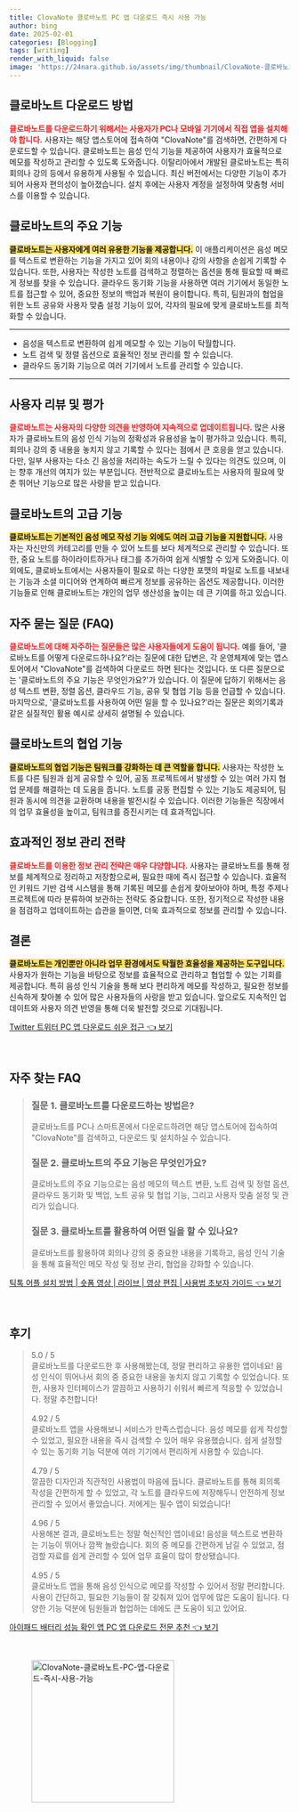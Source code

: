 ```yaml
---
title: ClovaNote 클로바노트 PC 앱 다운로드 즉시 사용 가능
author: bing
date: 2025-02-01
categories: [Blogging]
tags: [writing]
render_with_liquid: false
image: 'https://24nara.github.io/assets/img/thumbnail/ClovaNote-클로바노트-PC-앱-다운로드-즉시-사용-가능.webp'
---
```



<h2 id='다운로드_방법'>클로바노트 다운로드 방법</h2>

<p><b><span style="color: #ee2323;">클로바노트를 다운로드하기 위해서는 사용자가 PC나 모바일 기기에서 직접 앱을 설치해야 합니다.</span></b> 사용자는 해당 앱스토어에 접속하여 "ClovaNote"를 검색하면, 간편하게 다운로드할 수 있습니다. 클로바노트는 음성 인식 기능을 제공하여 사용자가 효율적으로 메모를 작성하고 관리할 수 있도록 도와줍니다. 이탈리아에서 개발된 클로바노트는 특히 회의나 강의 등에서 유용하게 사용될 수 있습니다. 최신 버전에서는 다양한 기능이 추가되어 사용자 편의성이 높아졌습니다. 설치 후에는 사용자 계정을 설정하여 맞춤형 서비스를 이용할 수 있습니다.</p>

<h2 id='클로바노트_기능'>클로바노트의 주요 기능</h2>

<p><b><span style="background-color: #ffe066;">클로바노트는 사용자에게 여러 유용한 기능을 제공합니다.</span></b> 이 애플리케이션은 음성 메모를 텍스트로 변환하는 기능을 가지고 있어 회의 내용이나 강의 사항을 손쉽게 기록할 수 있습니다. 또한, 사용자는 작성한 노트를 검색하고 정렬하는 옵션을 통해 필요할 때 빠르게 정보를 찾을 수 있습니다. 클라우드 동기화 기능을 사용하면 여러 기기에서 동일한 노트를 접근할 수 있어, 중요한 정보의 백업과 복원이 용이합니다. 특히, 팀원과의 협업을 위한 노트 공유와 사용자 맞춤 설정 기능이 있어, 각자의 필요에 맞게 클로바노트를 최적화할 수 있습니다.</p>

<hr />

<ul>
    <li>음성을 텍스트로 변환하여 쉽게 메모할 수 있는 기능이 탁월합니다.</li>
    <li>노트 검색 및 정렬 옵션으로 효율적인 정보 관리를 할 수 있습니다.</li>
    <li>클라우드 동기화 기능으로 여러 기기에서 노트를 관리할 수 있습니다.</li>
</ul>

<hr />

<h2 id='사용자_리뷰'>사용자 리뷰 및 평가</h2>

<p><b><span style="color: #ee2323;">클로바노트는 사용자의 다양한 의견을 반영하여 지속적으로 업데이트됩니다.</span></b> 많은 사용자가 클로바노트의 음성 인식 기능의 정확성과 유용성을 높이 평가하고 있습니다. 특히, 회의나 강의 중 내용을 놓치지 않고 기록할 수 있다는 점에서 큰 호응을 얻고 있습니다. 다만, 일부 사용자는 다소 긴 음성을 처리하는 속도가 느릴 수 있다는 의견도 있으며, 이는 향후 개선의 여지가 있는 부분입니다. 전반적으로 클로바노트는 사용자의 필요에 맞춘 뛰어난 기능으로 많은 사랑을 받고 있습니다.</p>

<h2 id='고급_기능'>클로바노트의 고급 기능</h2>

<p><b><span style="background-color: #ffe066;">클로바노트는 기본적인 음성 메모 작성 기능 외에도 여러 고급 기능을 지원합니다.</span></b> 사용자는 자신만의 카테고리를 만들 수 있어 노트를 보다 체계적으로 관리할 수 있습니다. 또한, 중요 노트를 하이라이트하거나 태그를 추가하여 쉽게 식별할 수 있게 도와줍니다. 이외에도, 클로바노트에서는 사용자들이 필요로 하는 다양한 포맷의 파일로 노트를 내보내는 기능과 소셜 미디어와 연계하여 빠르게 정보를 공유하는 옵션도 제공합니다. 이러한 기능들로 인해 클로바노트는 개인의 업무 생산성을 높이는 데 큰 기여를 하고 있습니다.</p>

<h2 id='FAQ'>자주 묻는 질문 (FAQ)</h2>

<p><b><span style="color: #ee2323;">클로바노트에 대해 자주하는 질문들은 많은 사용자들에게 도움이 됩니다.</span></b> 예를 들어, '클로바노트를 어떻게 다운로드하나요?'라는 질문에 대한 답변은, 각 운영체제에 맞는 앱스토어에서 "ClovaNote"를 검색하여 다운로드 하면 된다는 것입니다. 또 다른 질문으로는 '클로바노트의 주요 기능은 무엇인가요?'가 있습니다. 이 질문에 답하기 위해서는 음성 텍스트 변환, 정렬 옵션, 클라우드 기능, 공유 및 협업 기능 등을 언급할 수 있습니다. 마지막으로, '클로바노트를 사용하여 어떤 일을 할 수 있나요?'라는 질문은 회의기록과 같은 실질적인 활용 예시로 상세히 설명될 수 있습니다.</p>

<h2 id='협업_기능'>클로바노트의 협업 기능</h2>

<p><b><span style="background-color: #ffe066;">클로바노트의 협업 기능은 팀워크를 강화하는 데 큰 역할을 합니다.</span></b> 사용자는 작성한 노트를 다른 팀원과 쉽게 공유할 수 있어, 공동 프로젝트에서 발생할 수 있는 여러 가지 협업 문제를 해결하는 데 도움을 줍니다. 노트를 공동 편집할 수 있는 기능도 제공되어, 팀원과 동시에 의견을 교환하며 내용을 발전시킬 수 있습니다. 이러한 기능들은 직장에서의 업무 효율성을 높이고, 팀워크를 증진시키는 데 효과적입니다.</p>

<h2 id='정보_관리_전략'>효과적인 정보 관리 전략</h2>

<p><b><span style="color: #ee2323;">클로바노트를 이용한 정보 관리 전략은 매우 다양합니다.</span></b> 사용자는 클로바노트를 통해 정보를 체계적으로 정리하고 저장함으로써, 필요한 때에 즉시 접근할 수 있습니다. 효율적인 키워드 기반 검색 시스템을 통해 기록된 메모를 손쉽게 찾아보아야 하며, 특정 주제나 프로젝트에 따라 분류하여 보관하는 전략도 중요합니다. 또한, 정기적으로 작성한 내용을 점검하고 업데이트하는 습관을 들이면, 더욱 효과적으로 정보를 관리할 수 있습니다.</p>

<h2 id='결론'>결론</h2>

<p><b><span style="background-color: #ffe066;">클로바노트는 개인뿐만 아니라 업무 환경에서도 탁월한 효율성을 제공하는 도구입니다.</span></b> 사용자가 원하는 기능을 바탕으로 정보를 효율적으로 관리하고 협업할 수 있는 기회를 제공합니다. 특히 음성 인식 기술을 통해 보다 편리하게 메모를 작성하고, 필요한 정보를 신속하게 찾아볼 수 있어 많은 사용자들의 사랑을 받고 있습니다. 앞으로도 지속적인 업데이트와 사용자 의견 반영을 통해 더욱 발전할 것으로 기대됩니다.</p>


<p><a class="click-button" title="Twitter 트위터 PC 앱 다운로드 쉬운 접근" href="https://24nara.github.io/posts/Twitter-%ED%8A%B8%EC%9C%84%ED%84%B0-PC-%EC%95%B1-%EB%8B%A4%EC%9A%B4%EB%A1%9C%EB%93%9C-%EC%89%AC%EC%9A%B4-%EC%A0%91%EA%B7%BC/" rel="dofollow">Twitter 트위터 PC 앱 다운로드 쉬운 접근 👈 보기</a></p><br>
<h2 id='자주_찾는_FAQ'>자주 찾는 FAQ</h2>
<div itemscope="" itemtype="https://schema.org/FAQPage"> 
<blockquote> 
<div itemscope="" itemprop="mainEntity" itemtype="https://schema.org/Question"> 
<h3 itemprop="name">질문 1. 클로바노트를 다운로드하는 방법은?</h3> 
<div itemscope="" itemprop="acceptedAnswer" itemtype="https://schema.org/Answer"> 
<span itemprop="text"> 
<p>클로바노트를 PC나 스마트폰에서 다운로드하려면 해당 앱스토어에 접속하여 "ClovaNote"를 검색하고, 다운로드 및 설치하실 수 있습니다.</p> 
</span> 
</div> 
</div> 
<div itemscope="" itemprop="mainEntity" itemtype="https://schema.org/Question"> 
<h3 itemprop="name">질문 2. 클로바노트의 주요 기능은 무엇인가요?</h3> 
<div itemscope="" itemprop="acceptedAnswer" itemtype="https://schema.org/Answer"> 
<span itemprop="text"> 
<p>클로바노트의 주요 기능으로는 음성 메모의 텍스트 변환, 노트 검색 및 정렬 옵션, 클라우드 동기화 및 백업, 노트 공유 및 협업 기능, 그리고 사용자 맞춤 설정 및 관리가 있습니다.</p> 
</span> 
</div> 
</div> 
<div itemscope="" itemprop="mainEntity" itemtype="https://schema.org/Question"> 
<h3 itemprop="name">질문 3. 클로바노트를 활용하여 어떤 일을 할 수 있나요?</h3> 
<div itemscope="" itemprop="acceptedAnswer" itemtype="https://schema.org/Answer"> 
<span itemprop="text"> 
<p>클로바노트를 활용하여 회의나 강의 중 중요한 내용을 기록하고, 음성 인식 기술을 통해 효율적인 메모 작성 및 정보 관리, 협업을 강화할 수 있습니다.</p> 
</span> 
</div> 
</div> 
</blockquote> 
</div>
<p><a class="click-button" title="틱톡 어플 설치 방법 | 숏폼 영상 | 라이브 | 영상 편집 | 사용법 초보자 가이드" href="https://24nara.github.io/posts/%ED%8B%B1%ED%86%A1-%EC%96%B4%ED%94%8C-%EC%84%A4%EC%B9%98-%EB%B0%A9%EB%B2%95-%EC%88%8F%ED%8F%BC-%EC%98%81%EC%83%81-%EB%9D%BC%EC%9D%B4%EB%B8%8C-%EC%98%81%EC%83%81-%ED%8E%B8%EC%A7%91-%EC%82%AC%EC%9A%A9%EB%B2%95-%EC%B4%88%EB%B3%B4%EC%9E%90-%EA%B0%80%EC%9D%B4%EB%93%9C/" rel="dofollow">틱톡 어플 설치 방법 | 숏폼 영상 | 라이브 | 영상 편집 | 사용법 초보자 가이드 👈 보기</a></p><br>
<h2 id='후기'>후기</h2>
<div itemscope itemtype="https://schema.org/Product">
  <blockquote>
  <div itemprop="review" itemscope itemtype="https://schema.org/Review">
      <div itemprop="reviewRating" itemscope itemtype="https://schema.org/Rating"> <span itemprop="ratingValue">5.0</span> / <span itemprop="bestRating">5</span> </div>
      <span itemprop="reviewBody">클로바노트를 다운로드한 후 사용해봤는데, 정말 편리하고 유용한 앱이네요! 음성 인식이 뛰어나서 회의 중 중요한 내용을 놓치지 않고 기록할 수 있었습니다. 또한, 사용자 인터페이스가 깔끔하고 사용하기 쉬워서 빠르게 적응할 수 있었습니다. 정말 추천합니다!</span>
  </div>
  <br>
  <div itemprop="review" itemscope itemtype="https://schema.org/Review">
      <div itemprop="reviewRating" itemscope itemtype="https://schema.org/Rating"> <span itemprop="ratingValue">4.92</span> / <span itemprop="bestRating">5</span> </div>
      <span itemprop="reviewBody">클로바노트 앱을 사용해보니 서비스가 만족스럽습니다. 음성 메모를 쉽게 작성할 수 있었고, 필요한 내용을 즉시 검색할 수 있어 매우 유용했습니다. 쉽게 설정할 수 있는 동기화 기능 덕분에 여러 기기에서 편리하게 사용할 수 있습니다.</span>
  </div>
  <br>
  <div itemprop="review" itemscope itemtype="https://schema.org/Review">
      <div itemprop="reviewRating" itemscope itemtype="https://schema.org/Rating"> <span itemprop="ratingValue">4.79</span> / <span itemprop="bestRating">5</span> </div>
      <span itemprop="reviewBody">깔끔한 디자인과 직관적인 사용법이 마음에 듭니다. 클로바노트를 통해 회의록 작성을 간편하게 할 수 있었고, 각 노트를 클라우드에 저장해두니 안전하게 정보 관리할 수 있어서 좋았습니다. 저에게는 필수 앱이 되었습니다!</span>
  </div>
  <br>
  <div itemprop="review" itemscope itemtype="https://schema.org/Review">
      <div itemprop="reviewRating" itemscope itemtype="https://schema.org/Rating"> <span itemprop="ratingValue">4.96</span> / <span itemprop="bestRating">5</span> </div>
      <span itemprop="reviewBody">사용해본 결과, 클로바노트는 정말 혁신적인 앱이네요! 음성을 텍스트로 변환하는 기능이 뛰어나 깜짝 놀랐습니다. 회의 중 메모를 간편하게 남길 수 있었고, 점검할 자료를 쉽게 관리할 수 있어 업무 효율이 많이 향상됐습니다.</span>
  </div>
  <br>
  <div itemprop="review" itemscope itemtype="https://schema.org/Review">
      <div itemprop="reviewRating" itemscope itemtype="https://schema.org/Rating"> <span itemprop="ratingValue">4.95</span> / <span itemprop="bestRating">5</span> </div>
      <span itemprop="reviewBody">클로바노트 앱을 통해 음성 인식으로 메모를 작성할 수 있어서 정말 편리합니다. 사용이 간단하고, 필요한 기능들이 잘 갖춰져 있어 업무에 많은 도움이 됩니다. 다양한 기능 덕분에 팀원들과 협업하는 데에도 큰 도움이 되고 있어요.</span>
  </div>
  </blockquote>
</div>
<p><a class="click-button" title="아이패드 배터리 성능 확인 앱 PC 앱 다운로드 전문 추천" href="https://24nara.github.io/posts/%EC%95%84%EC%9D%B4%ED%8C%A8%EB%93%9C-%EB%B0%B0%ED%84%B0%EB%A6%AC-%EC%84%B1%EB%8A%A5-%ED%99%95%EC%9D%B8-%EC%95%B1-PC-%EC%95%B1-%EB%8B%A4%EC%9A%B4%EB%A1%9C%EB%93%9C-%EC%A0%84%EB%AC%B8-%EC%B6%94%EC%B2%9C/" rel="dofollow">아이패드 배터리 성능 확인 앱 PC 앱 다운로드 전문 추천 👈 보기</a></p><br>
<figure class="image"><img src="https://24nara.github.io/assets/img/thumbnail/ClovaNote-클로바노트-PC-앱-다운로드-즉시-사용-가능.webp" alt="ClovaNote-클로바노트-PC-앱-다운로드-즉시-사용-가능" width="256" height="256"></figure>